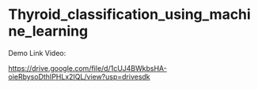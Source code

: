 # Thyroid_classification_using_machine_learning

Demo Link Video:

   https://drive.google.com/file/d/1cUJ4BWkbsHA-oieRbysoDthIPHLx2IQL/view?usp=drivesdk
   
   
